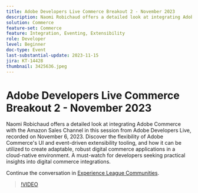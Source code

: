 ```yaml
---
title: Adobe Developers Live Commerce Breakout 2 - November 2023
description: Naomi Robichaud offers a detailed look at integrating Adobe Commerce with the Amazon Sales Channel in this session from Adobe Developers Live, recorded on November 6, 2023. Discover the flexibility of Adobe Commerce's UI and event-driven extensibility tooling, and how it can be utilized to create adaptable, robust digital commerce applications in a cloud-native environment. A must-watch for developers seeking practical insights into digital commerce integrations.
solution: Commerce
feature-set: Commerce
feature: Integration, Eventing, Extensibility
role: Developer
level: Beginner
doc-type: Event
last-substantial-update: 2023-11-15
jira: KT-14428
thumbnail: 3425636.jpeg
---
```


# Adobe Developers Live Commerce Breakout 2 - November 2023

Naomi Robichaud offers a detailed look at integrating Adobe Commerce with the Amazon Sales Channel in this session from Adobe Developers Live, recorded on November 6, 2023. Discover the flexibility of Adobe Commerce's UI and event-driven extensibility tooling, and how it can be utilized to create adaptable, robust digital commerce applications in a cloud-native environment. A must-watch for developers seeking practical insights into digital commerce integrations.

Continue the conversation in [Experience League Communities](https://adobe.ly/46M7lZK).

>[!VIDEO](https://video.tv.adobe.com/v/3425636/?learn=on)